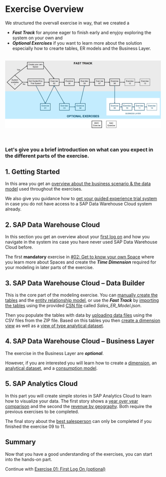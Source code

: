 # Exercise Overview

We structured the overvall exercise in way, that we created a 
  * ***Fast Track*** for anyone eager to finish early and enyjoy exploring the system on your own and
  * ***Optional Exercises*** if you want to learn more about the solution especially how to crearte tables, ER models and the Business Layer.

<br>![](images/DA160.jpg)
<br> <br> <br> 
### Let's give you a brief introduction on what can you expect in the different parts of the exercise.

## 1. **Getting Started**
   
   In this area you get an [overview about the business scenario & the data model](exercises/ex00/README.md) used throughout the exercises.
   
   We also give you guidance how to [get your guided experience trial system](exercises/ex00/README_GuidedTrial.md) in case you do not have access to a SAP Data Warehouse Cloud system already.
	
## 2. **SAP Data Warehouse Cloud**
   
   In this section you get an overview about your [first log on](exercises/ex01/README.md) and how you navigate in the system ins case you have never used SAP Data Warehouse Cloud before. 
   
   The first **mandatory** exercise in [#02: Get to know your own Space](exercises/ex02/README.md) where you learn more about Spaces and create the ***Time Dimension*** required for your modeling in later parts of the exercise.
	  
## 3. **SAP Data Warehouse Cloud – Data Builder**

   This is the core part of the modeling exercise. You can [manually create the tables](exercises/ex03/README.md) and the [entity relationship model](exercises/ex04/README.md), or use the ***Fast Track*** by [importing the tables](exercises/ex05/README.md) using the provided [CSN file](https://cap.cloud.sap/docs/cds/csn) called *Sales_ER_Model.json*.
   
   Then you populate the tables with data by [uploading data files](exercises/ex06/README.md) using the CSV files from the ZIP file. Based on this tables you then [create a dimension view](exercises/ex07/README.md) as well as a [view of type analytical dataset](exercises/ex08/README.md).
	
## 4. **SAP Data Warehouse Cloud – Business Layer**

   The exercise in the Business Layer are ***optional***. 
   
   However, if you are interested you will learn how to create a [dimension](exercises/ex09/README.md), an [analytical dataset](exercises/ex10/README.md), and a [consumption model](exercises/ex11/README.md).
	
## 5. **SAP Analytics Cloud**

   In this part you will create simple stories in SAP Analytics Cloud to learn how to visualize your data. The first story shows a [year over year comparison](exercises/ex12/README.md) and the second the [revenue by geography](exercises/ex13/README.md). Both require the previous exercises to be completed. 
   
   The final story about the [best salesperson](exercises/ex14/README.md) can only be completed if you finished the exercise 09 to 11.


## Summary

Now that you have a good understanding of the exercises, you can start into the hands-on part.

Continue with [Exercise 01: First Log On (optional)](../ex01/README.md)

